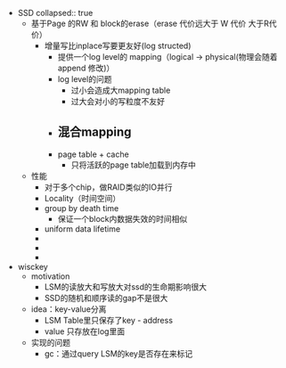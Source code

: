 - SSD
  collapsed:: true
	- 基于Page 的RW 和 block的erase（erase 代价远大于 W 代价 大于R代价）
		- 增量写比inplace写要更友好(log structed)
			- 提供一个log level的 mapping（logical -> physical(物理会随着append 修改)）
			- log level的问题
				- 过小会造成大mapping table
				- 过大会对小的写粒度不友好
			- 混合mapping
				-
			- page table + cache
				- 只将活跃的page table加载到内存中
	- 性能
		- 对于多个chip，做RAID类似的IO并行
		- Locality（时间空间）
		- group by death time
			- 保证一个block内数据失效的时间相似
		- uniform data lifetime
		-
		-
		-
- wisckey
	- motivation
		- LSM的读放大和写放大对ssd的生命期影响很大
		- SSD的随机和顺序读的gap不是很大
	- idea：key-value分离
		- LSM Table里只保存了key - address
		- value 只存放在log里面
	- 实现的问题
		- gc：通过query LSM的key是否存在来标记